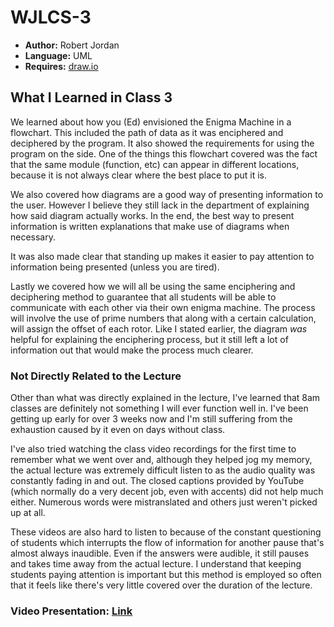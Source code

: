 # WJLCS-3

* **Author:** Robert Jordan
* **Language:** UML
* **Requires:** [draw.io](https://www.draw.io/)

## What I Learned in Class 3

We learned about how you (Ed) envisioned the Enigma Machine in a flowchart. This included the path of data as it was enciphered and deciphered by the program. It also showed the requirements for using the program on the side. One of the things this flowchart covered was the fact that the same module (function, etc) can appear in different locations, because it is not always clear where the best place to put it is.

We also covered how diagrams are a good way of presenting information to the user. However I believe they still lack in the department of explaining how said diagram actually works. In the end, the best way to present information is written explanations that make use of diagrams when necessary.

It was also made clear that standing up makes it easier to pay attention to information being presented (unless you are tired).

Lastly we covered how we will all be using the same enciphering and deciphering method to guarantee that all students will be able to communicate with each other via their own enigma machine. The process will involve the use of prime numbers that along with a certain calculation, will assign the offset of each rotor. Like I stated earlier, the diagram *was* helpful for explaining the enciphering process, but it still left a lot of information out that would make the process much clearer.

### Not Directly Related to the Lecture

Other than what was directly explained in the lecture, I've learned that 8am classes are definitely not something I will ever function well in. I've been getting up early for over 3 weeks now and I'm still suffering from the exhaustion caused by it even on days without class.

I've also tried watching the class video recordings for the first time to remember what we went over and, although they helped jog my memory, the actual lecture was extremely difficult listen to as the audio quality was constantly fading in and out. The closed captions provided by YouTube (which normally do a very decent job, even with accents) did not help much either. Numerous words were mistranslated and others just weren't picked up at all.

These videos are also hard to listen to because of the constant questioning of students which interrupts the flow of information for another pause that's almost always inaudible. Even if the answers were audible, it still pauses and takes time away from the actual lecture. I understand that keeping students paying attention is important but this method is employed so often that it feels like there's very little covered over the duration of the lecture.

### Video Presentation: [Link](https://www.youtube.com/watch?v=MBhbH5O5cxE)